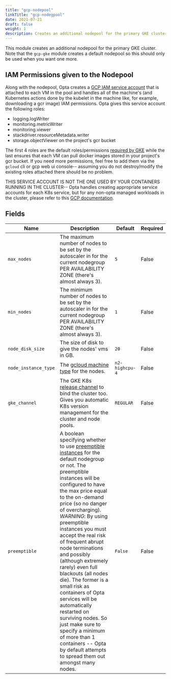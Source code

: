 ```yaml
---
title: "gcp-nodepool"
linkTitle: "gcp-nodegpool"
date: 2021-07-21
draft: false
weight: 1
description: Creates an additional nodepool for the primary GKE cluster.
---
```


This module creates an additional nodepool for the primary GKE cluster. Note that the
`gcp-gke` module creates a default nodepool so this should only be used when
you want one more.

## IAM Permissions given to the Nodepool
Along with the nodepool, Opta creates a [GCP IAM service account](https://cloud.google.com/iam/docs/service-accounts)
that is attached to each VM in the pool and handles all of the machine's (and Kubernetes actions done by the kubelet
in the machine like, for example, downloading a gcr image) IAM permissions. Opta gives this service account the
following roles:
* logging.logWriter
* monitoring.metricWriter
* monitoring.viewer
* stackdriver.resourceMetadata.writer
* storage.objectViewer on the project's gcr bucket

The first 4 roles are the default roles/permissions [required by GKE](https://cloud.google.com/kubernetes-engine/docs/how-to/hardening-your-cluster#permissions)
while the last ensures that each VM can pull docker images stored in your project's gcr bucket. If you need more 
permissions, feel free to add them via the `gcloud` cli or gcp web ui console-- assuming you do not destroy/modify the
existing roles attached there should be no problem.

THIS SERVICE ACCOUNT IS NOT THE ONE USED BY YOUR CONTAINERS RUNNING IN THE CLUSTER-- Opta handles creating appropriate
service accounts for each K8s service, but for any non-opta managed workloads in the cluster, please refer to this
[GCP documentation](https://cloud.google.com/kubernetes-engine/docs/how-to/workload-identity).

## Fields


| Name      | Description | Default | Required |
| ----------- | ----------- | ------- | -------- |
| `max_nodes` | The maximum number of nodes to be set by the autoscaler in for the current nodegroup PER AVAILABILITY ZONE (there's almost always 3). | `5` | False |
| `min_nodes` | The minimum number of nodes to be set by the autoscaler in for the current nodegroup PER AVAILABILITY ZONE (there's almost always 3). | `1` | False |
| `node_disk_size` | The size of disk to give the nodes' vms in GB. | `20` | False |
| `node_instance_type` | The [gcloud machine type](https://cloud.google.com/compute/docs/machine-types) for the nodes. | `n2-highcpu-4` | False |
| `gke_channel` | The GKE K8s [release channel](https://cloud.google.com/kubernetes-engine/docs/concepts/release-channels) to bind the cluster too. Gives you automatic K8s version management for the cluster and node pools. | `REGULAR` | False |
| `preemptible` | A boolean specifying whether to use [preemptible instances](https://cloud.google.com/compute/docs/instances/preemptible) for the default nodegroup or not. The preemptible instances will be configured to have the max price equal to the on-demand price (so no danger of overcharging). _WARNING_: By using preemptible instances you must accept the real risk of frequent abrupt node terminations and possibly (although extremely rarely) even full blackouts (all nodes die). The former is a small risk as containers of Opta services will be automatically restarted on surviving nodes. So just make sure to specify a minimum of more than 1 containers -- Opta by default attempts to spread them out amongst many nodes.  | `False` | False |